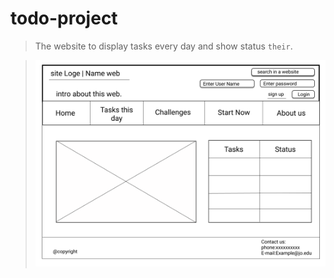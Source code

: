 # todo-project

> The website to display tasks every day and show status `their`.

> ![Wireframe](/assets/wireframe.png)



